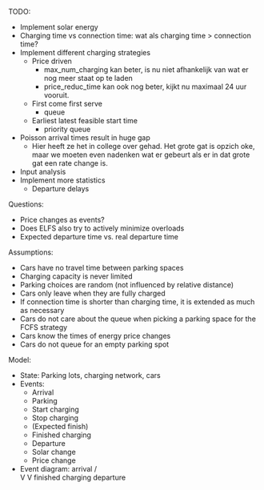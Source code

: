 TODO:
  - Implement solar energy
  - Charging time vs connection time: wat als charging time > connection time?
  - Implement different charging strategies
    - Price driven
      - max_num_charging kan beter, is nu niet afhankelijk van wat er nog meer staat op te laden
      - price_reduc_time kan ook nog beter, kijkt nu maximaal 24 uur vooruit.
    - First come first serve
      - queue
    - Earliest latest feasible start time
      - priority queue
  - Poisson arrival times result in huge gap
    - Hier heeft ze het in college over gehad. Het grote gat is opzich oke, maar we moeten even nadenken wat er gebeurt als er in dat grote gat een rate change is.
  - Input analysis
  - Implement more statistics
    - Departure delays

Questions:
  - Price changes as events?
  - Does ELFS also try to actively minimize overloads
  - Expected departure time vs. real departure time

Assumptions:
  - Cars have no travel time between parking spaces
  - Charging capacity is never limited
  - Parking choices are random (not influenced by relative distance)
  - Cars only leave when they are fully charged
  - If connection time is shorter than charging time, it is extended as much as necessary
  - Cars do not care about the queue when picking a parking space for the FCFS strategy
  - Cars know the times of energy price changes
  - Cars do not queue for an empty parking spot

Model:
  - State: Parking lots, charging network, cars
  - Events:
    - Arrival
    - Parking
    - Start charging
    - Stop charging
    - (Expected finish)
    - Finished charging
    - Departure
    - Solar change
    - Price change
  - Event diagram:         arrival
                          /       \
                         V         V
          finished charging       departure
